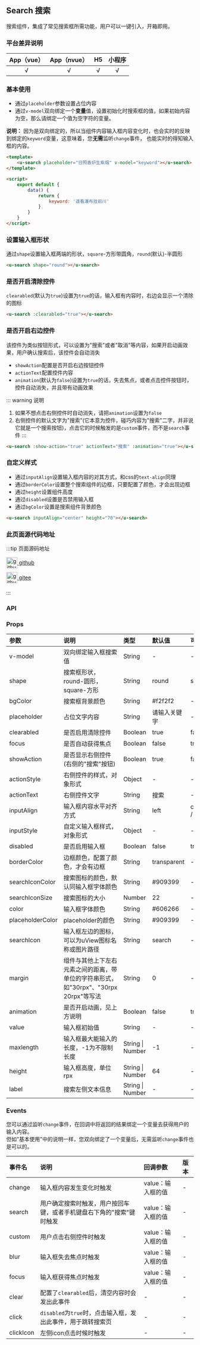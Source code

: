 ## Search 搜索 <to-api/>

<demo-model url="/pages/componentsB/search/search"></demo-model>

<custom-block text="由于右侧的演示是通过iframe引入的，缺少移动端的@touchstart事件，故清除控件无效，请在真机演示中查看效果。"></custom-block>

搜索组件，集成了常见搜索框所需功能，用户可以一键引入，开箱即用。

### 平台差异说明

|App（vue）|App（nvue）|H5|小程序|
|:-:|:-:|:-:|:-:|
|√|√|√|√|

### 基本使用

- 通过`placeholder`参数设置占位内容
- 通过`v-model`双向绑定一个**变量**值，设置初始化时搜索框的值，如果初始内容为空，那么请绑定一个值为空字符的变量。

**说明：** 因为是双向绑定的，所以当组件内容输入框内容变化时，也会实时的反映到绑定的`keyword`变量，这意味着，您**无需**监听`change`事件，
也能实时的得知输入框的内容。

```html
<template>
	<u-search placeholder="日照香炉生紫烟" v-model="keyword"></u-search>
</template>

<script>
	export default {
		data() {
			return {
				keyword: '遥看瀑布挂前川'
			}
		}
	}
</script>
```

### 设置输入框形状

通过`shape`设置输入框两端的形状，`square`-方形带圆角，`round`(默认)-半圆形

```html
<u-search shape="round"></u-search>
```

### 是否开启清除控件

`clearabled`(默认为`true`)设置为`true`的话，输入框有内容时，右边会显示一个清除的图标

```html
<u-search :clearabled="true"></u-search>
```

### 是否开启右边控件

该控件为类似按钮形式，可以设置为"搜索"或者"取消"等内容，如果开启动画效果，用户确认搜索后，该控件会自动消失

- `showAction`配置是否开启右边按钮控件
- `actionText`配置控件内容
- `animation`(默认为`false`)设置为`true`的话，失去焦点，或者点击控件按钮时，控件自动消失，并且带有动画效果

::: warning 说明
1. 如果不想点击右侧控件时自动消失，请把`animation`设置为`false`
2. 右侧控件的默认文字为"搜索"(它本意为控件，碰巧内容为"搜索"二字，并非说它就是一个搜索按钮)，点击它的时候触发的是`custom`事件，而不是`search`事件
:::

```html
<u-search :show-action="true" actionText="搜索" :animation="true"></u-search>
```

### 自定义样式

- 通过`inputAlign`设置输入框内容的对其方式，和css的`text-align`同理
- 通过`borderColor`设置整个搜索组件的边框，只要配置了颜色，才会出现边框
- 通过`height`设置组件高度
- 通过`disabled`设置是否禁用输入框
- 通过`bgColor`设置是搜索组件背景颜色

```html
<u-search inputAlign="center" height="70"></u-search>
```

### 此页面源代码地址

:::tip 页面源码地址
<br/>

<a href="https://github.com/umicro/uView2.0/blob/master/pages/componentsB/search/search.nvue" target="_blank" style="display: flex;align-items: center">
   <img height="30" src="https://vkceyugu.cdn.bspapp.com/VKCEYUGU-8f7e1d02-dcb1-46ba-90db-ae32fea44f22/4b2bf3e5-68ad-4a15-b0d1-00b7a5246eab.png" title="github" width="30"/>&nbsp;github
</a>

<a href="https://gitee.com/umicro/uView2.0/blob/master/pages/componentsB/search/search.nvue" target="_blank" style="display: flex;align-items: center;margin-top: 10px">
   <img height="30" src="https://vkceyugu.cdn.bspapp.com/VKCEYUGU-8f7e1d02-dcb1-46ba-90db-ae32fea44f22/0d0bc2dc-64e3-4ea1-a641-9c23d198e36d.png" title="github" width="30"/>&nbsp;gitee
</a>

<br/>
:::

### API

### Props

| 参数					| 说明											| 类型					| 默认值		|  可选值	|
|:-						|:-												|:-						|:-			|:-			|
| v-model			| 双向绑定输入框搜索值																| String				| -				| -				|
| shape				| 搜索框形状，round-圆形，square-方形													| String				| round			| square		|
| bgColor			| 搜索框背景颜色																		| String				| #f2f2f2		| -				|
| placeholder		| 占位文字内容																		| String				| 请输入关键字	| -				|
| clearabled		| 是否启用清除控件																	| Boolean				| true			| false			|
| focus				| 是否自动获得焦点																	| Boolean				| false			| true			|
| showAction		| 是否显示右侧控件(右侧的"搜索"按钮)													| Boolean				| true			| false			|
| actionStyle		| 右侧控件的样式，对象形式															| Object				| -				| -				|
| actionText		| 右侧控件文字																		| String				| 搜索			| -				|
| inputAlign		| 输入框内容水平对齐方式																| String				| left			| center / right|
| inputStyle		| 自定义输入框样式，对象形式															| Object				| -				| -				|
| disabled			| 是否启用输入框																		| Boolean				| false			| true			|
| borderColor		| 边框颜色，配置了颜色，才会有边框													| String				| transparent	| -				|
| searchIconColor	| 搜索图标的颜色，默认同输入框字体颜色												| String				| #909399		| -				|
| searchIconSize	| 搜索图标的大小                   												| Number				| 22		| -				|
| color				| 输入框字体颜色																		| String				| #606266		| -				|
| placeholderColor	| placeholder的颜色																	| String				| #909399		| -				|
| searchIcon		| 输入框左边的图标，可以为uView图标名称或图片路径										| String				| search		| -				|
| margin			| 组件与其他上下左右元素之间的距离，带单位的字符串形式，如"30rpx"、"30rpx 20rpx"等写法	| String				| 0				| -				|
| animation			| 是否开启动画，见上方说明															| Boolean				| false			| true			|
| value				| 输入框初始值																		| String				| -				| -				|
| maxlength			| 输入框最大能输入的长度，-1为不限制长度												| String &#124; Number	| -1			| -				|
| height			| 输入框高度，单位rpx																| String &#124; Number	| 64			| -				|
| label				| 搜索左侧文本信息																	| String &#124; Number	| -				| -				|


### Events

您可以通过监听`change`事件，在回调中将返回的结果绑定一个变量去获得用户的输入内容。  
但如"基本使用"中的说明一样，您双向绑定了一个变量后，无需监听`change`事件也是可以的。

| 事件名| 说明																	| 回调参数			| 版本	|
| :-	| :-																	| :-				| :-	|
| change| 输入框内容发生变化时触发												| value：输入框的值	| -		|
| search| 用户确定搜索时触发，用户按回车键，或者手机键盘右下角的"搜索"键时触发		| value：输入框的值	| -		|
| custom| 用户点击右侧控件时触发													| value：输入框的值	| -		|
| blur	| 输入框失去焦点时触发													| value：输入框的值	| -		|
| focus	| 输入框获得焦点时触发													| value：输入框的值	| -		|
| clear	| 配置了`clearabled`后，清空内容时会发出此事件							| -					| -		|
| click	| `disabled`为`true`时，点击输入框，发出此事件，用于跳转搜索页				| -					| -		|
| clickIcon	| 左侧icon点击时候时触发		                            		| -					| -		|


<style scoped>
h3[id=props] + table thead tr th:nth-child(2){
	width: 35%;
}
</style>
